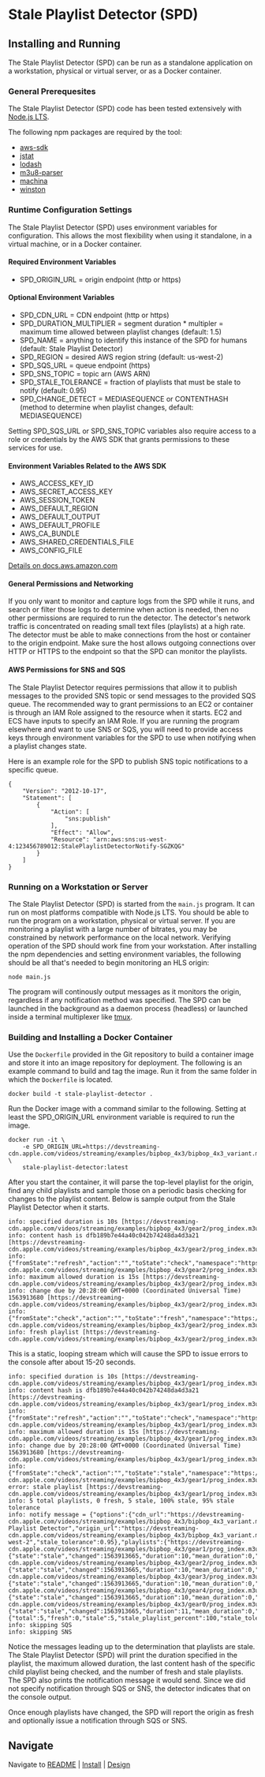 # Stale Playlist Detector (SPD)

## Installing and Running

The Stale Playlist Detector (SPD) can be run as a standalone application on a workstation, physical or virtual server, or as a Docker container.

### General Prerequesites

The Stale Playlist Detector (SPD) code has been tested extensively with [Node.js LTS](https://nodejs.org/en/about/releases/).

The following npm packages are required by the tool:

* [aws-sdk](https://www.npmjs.com/package/aws-sdk)
* [jstat](https://www.npmjs.com/package/jstat)
* [lodash](https://www.npmjs.com/package/lodash)
* [m3u8-parser](https://www.npmjs.com/package/m3u8-parser)
* [machina](https://www.npmjs.com/package/machina)
* [winston](https://www.npmjs.com/package/winston)

### Runtime Configuration Settings

The Stale Playlist Detector (SPD) uses environment variables for configuration. This allows the most flexibility when using it standalone, in a virtual machine, or in a Docker container.

#### Required Environment Variables

* SPD\_ORIGIN\_URL = origin endpoint (http or https)

#### Optional Environment Variables

* SPD\_CDN\_URL = CDN endpoint (http or https)
* SPD\_DURATION\_MULTIPLIER = segment duration * multipler = maximum time allowed between playlist changes (default: 1.5)
* SPD\_NAME = anything to identify this instance of the SPD for humans (default: Stale Playlist Detector)
* SPD\_REGION = desired AWS region string (default: us-west-2)
* SPD\_SQS\_URL = queue endpoint (https)
* SPD\_SNS\_TOPIC = topic arn (AWS ARN)
* SPD\_STALE\_TOLERANCE = fraction of playlists that must be stale to notify (default: 0.95)
* SPD\_CHANGE\_DETECT = MEDIASEQUENCE or CONTENTHASH (method to determine when playlist changes, default: MEDIASEQUENCE)
 
Setting SPD\_SQS\_URL or SPD\_SNS\_TOPIC variables also require access to a role or credentials by the AWS SDK that grants permissions to these services for use.

#### Environment Variables Related to the AWS SDK

* AWS\_ACCESS\_KEY\_ID
* AWS\_SECRET\_ACCESS\_KEY
* AWS\_SESSION\_TOKEN
* AWS\_DEFAULT\_REGION
* AWS\_DEFAULT\_OUTPUT
* AWS\_DEFAULT\_PROFILE
* AWS\_CA\_BUNDLE
* AWS\_SHARED\_CREDENTIALS\_FILE
* AWS\_CONFIG\_FILE

[Details on docs.aws.amazon.com](https://docs.aws.amazon.com/cli/latest/userguide/cli-configure-envvars.html)

#### General Permissions and Networking

If you only want to monitor and capture logs from the SPD while it runs, and search or filter those logs to determine when action is needed, then no other permissions are required to run the detector. The detector's network traffic is concentrated on reading small text files (playlists) at a high rate. The detector must be able to make connections from the host or container to the origin endpoint. Make sure the host allows outgoing connections over HTTP or HTTPS to the endpoint so that the SPD can monitor the playlists.


#### AWS Permissions for SNS and SQS

The Stale Playlist Detector requires permissions that allow it to publish messages to the provided SNS topic or send messages to the provided SQS queue. The recommended way to grant permissions to an EC2 or container is through an IAM Role assigned to the resource when it starts. EC2 and ECS have inputs to specify an IAM Role. If you are running the program elsewhere and want to use SNS or SQS, you will need to provide access keys through environment variables for the SPD to use when notifying when a playlist changes state.

Here is an example role for the SPD to publish SNS topic notifications to a specific queue.

```
{
    "Version": "2012-10-17",
    "Statement": [
        {
            "Action": [
                "sns:publish"
            ],
            "Effect": "Allow",
            "Resource": "arn:aws:sns:us-west-4:123456789012:StalePlaylistDetectorNotify-SGZKQG"
        }
    ]
}
```

### Running on a Workstation or Server

The Stale Playlist Detector (SPD) is started from the `main.js` program. It can run on most platforms compatible with Node.js LTS. You should be able to run the program on a workstation, physical or virtual server. If you are monitoring a playlist with a large number of bitrates, you may be constrained by network performance on the local network. Verifying operation of the SPD should work fine from your workstation. After installing the npm dependencies and setting environment variables, the following should be all that's needed to begin monitoring an HLS origin:

`node main.js`

The program will continously output messages as it monitors the origin, regardless if any notification method was specified. The SPD can be launched in the background as a daemon process (headless) or launched inside a terminal multiplexer like [tmux](https://github.com/tmux/tmux/wiki).

### Building and Installing a Docker Container

Use the `Dockerfile` provided in the Git repository to build a container image and store it into an image repository for deployment. The following is an example command to build and tag the image. Run it from the same folder in which the `Dockerfile` is located.

`docker build -t stale-playlist-detector .`

Run the Docker image with a command similar to the following. Setting at least the SPD\_ORIGIN\_URL environment variable is required to run the image.

```
docker run -it \
    -e SPD_ORIGIN_URL=https://devstreaming-cdn.apple.com/videos/streaming/examples/bipbop_4x3/bipbop_4x3_variant.m3u8 \
    stale-playlist-detector:latest
```

After you start the container, it will parse the top-level playlist for the origin, find any child playlists and sample those on a periodic basis checking for changes to the playlist content. Below is sample output from the Stale Playlist Detector when it starts.

```
info: specified duration is 10s [https://devstreaming-cdn.apple.com/videos/streaming/examples/bipbop_4x3/gear2/prog_index.m3u8]
info: content hash is dfb189b7e44a40c042b74248da4d3a21 [https://devstreaming-cdn.apple.com/videos/streaming/examples/bipbop_4x3/gear2/prog_index.m3u8]
info: {"fromState":"refresh","action":"","toState":"check","namespace":"https://devstreaming-cdn.apple.com/videos/streaming/examples/bipbop_4x3/gear2/prog_index.m3u8"}
info: maximum allowed duration is 15s [https://devstreaming-cdn.apple.com/videos/streaming/examples/bipbop_4x3/gear2/prog_index.m3u8]
info: change due by 20:28:00 GMT+0000 (Coordinated Universal Time) 1563913680 [https://devstreaming-cdn.apple.com/videos/streaming/examples/bipbop_4x3/gear2/prog_index.m3u8]
info: {"fromState":"check","action":"","toState":"fresh","namespace":"https://devstreaming-cdn.apple.com/videos/streaming/examples/bipbop_4x3/gear2/prog_index.m3u8"}
info: fresh playlist [https://devstreaming-cdn.apple.com/videos/streaming/examples/bipbop_4x3/gear2/prog_index.m3u8]
```

This is a static, looping stream which will cause the SPD to issue errors to the console after about 15-20 seconds.

```
info: specified duration is 10s [https://devstreaming-cdn.apple.com/videos/streaming/examples/bipbop_4x3/gear1/prog_index.m3u8]
info: content hash is dfb189b7e44a40c042b74248da4d3a21 [https://devstreaming-cdn.apple.com/videos/streaming/examples/bipbop_4x3/gear1/prog_index.m3u8]
info: {"fromState":"refresh","action":"","toState":"check","namespace":"https://devstreaming-cdn.apple.com/videos/streaming/examples/bipbop_4x3/gear1/prog_index.m3u8"}
info: maximum allowed duration is 15s [https://devstreaming-cdn.apple.com/videos/streaming/examples/bipbop_4x3/gear1/prog_index.m3u8]
info: change due by 20:28:00 GMT+0000 (Coordinated Universal Time) 1563913680 [https://devstreaming-cdn.apple.com/videos/streaming/examples/bipbop_4x3/gear1/prog_index.m3u8]
info: {"fromState":"check","action":"","toState":"stale","namespace":"https://devstreaming-cdn.apple.com/videos/streaming/examples/bipbop_4x3/gear1/prog_index.m3u8"}
error: stale playlist [https://devstreaming-cdn.apple.com/videos/streaming/examples/bipbop_4x3/gear1/prog_index.m3u8]
info: 5 total playlists, 0 fresh, 5 stale, 100% stale, 95% stale tolerance
info: notify message = {"options":{"cdn_url":"https://devstreaming-cdn.apple.com/videos/streaming/examples/bipbop_4x3/bipbop_4x3_variant.m3u8","duration_multiplier":1.5,"name":"Stale Playlist Detector","origin_url":"https://devstreaming-cdn.apple.com/videos/streaming/examples/bipbop_4x3/bipbop_4x3_variant.m3u8","region":"us-west-2","stale_tolerance":0.95},"playlists":{"https://devstreaming-cdn.apple.com/videos/streaming/examples/bipbop_4x3/gear1/prog_index.m3u8":{"state":"stale","changed":1563913665,"duration":10,"mean_duration":0,"median_duration":0,"min_duration":0,"max_duration":0},"https://devstreaming-cdn.apple.com/videos/streaming/examples/bipbop_4x3/gear2/prog_index.m3u8":{"state":"stale","changed":1563913665,"duration":10,"mean_duration":0,"median_duration":0,"min_duration":0,"max_duration":0},"https://devstreaming-cdn.apple.com/videos/streaming/examples/bipbop_4x3/gear3/prog_index.m3u8":{"state":"stale","changed":1563913665,"duration":10,"mean_duration":0,"median_duration":0,"min_duration":0,"max_duration":0},"https://devstreaming-cdn.apple.com/videos/streaming/examples/bipbop_4x3/gear4/prog_index.m3u8":{"state":"stale","changed":1563913665,"duration":10,"mean_duration":0,"median_duration":0,"min_duration":0,"max_duration":0},"https://devstreaming-cdn.apple.com/videos/streaming/examples/bipbop_4x3/gear0/prog_index.m3u8":{"state":"stale","changed":1563913665,"duration":11,"mean_duration":0,"median_duration":0,"min_duration":0,"max_duration":0}},"detector":{"total":5,"fresh":0,"stale":5,"stale_playlist_percent":100,"stale_tolerance_percent":95,"state":"stale","sequence":0}}
info: skipping SQS
info: skipping SNS
```

Notice the messages leading up to the determination that playlists are stale. The Stale Playlist Detector (SPD) will print the duration specified in the playlist, the maximum allowed duration, the last content hash of the specific child playlist being checked, and the number of fresh and stale playlists. The SPD also prints the notification message it would send. Since we did not specify notification through SQS or SNS, the detector indicates that on the console output.

Once enough playlists have changed, the SPD will report the origin as fresh and optionally issue a notification through SQS or SNS.

## Navigate

Navigate to [README](README.md) | [Install](INSTALL.md) | [Design](DESIGN.md)
